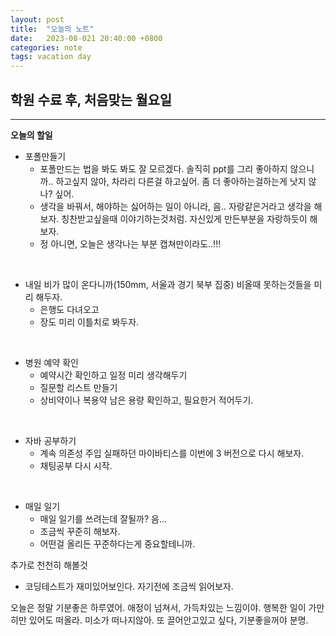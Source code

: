 ```yaml
---
layout: post
title:  "오늘의 노트"
date:   2023-08-021 20:40:00 +0800
categories: note
tags: vacation day
---
```

## 학원 수료 후, 처음맞는 월요일
___
**오늘의 할일**
<br>

- 포폴만들기
    - 포폴만드는 법을 봐도 봐도 잘 모르겠다. 
    솔직히 ppt를 그리 좋아하지 않으니까.. 하고싶지 않아, 차라리 다른걸 하고싶어. 좀 더 좋아하는걸하는게 낫지 않나? 싶어.
    - 생각을 바꿔서, 해야하는 싫어하는 일이 아니라, 음..
    자랑같은거라고 생각을 해보자.
    칭찬받고싶을때 이야기하는것처럼. 자신있게 만든부분을 자랑하듯이 해보자.
    - 정 아니면, 오늘은 생각나는 부분 캡쳐만이라도..!!!
<br>

- 내일 비가 많이 온다니까(150mm, 서울과 경기 북부 집중) 비올때 못하는것들을 미리 해두자.
    - 은행도 다녀오고
    - 장도 미리 이틀치로 봐두자.
<br>

- 병원 예약 확인
    - 예약시간 확인하고 일정 미리 생각해두기
    - 질문할 리스트 만들기
    - 상비약이나 복용약 남은 용량 확인하고, 필요한거 적어두기.
<br>

- 자바 공부하기
    - 계속 의존성 주입 실패하던 마이바티스를 이번에 3 버전으로 다시 해보자.
    - 채팅공부 다시 시작.
<br>

- 매일 일기
    - 매일 일기를 쓰려는데 잘될까? 음...
    - 조금씩 꾸준히 해보자.
    - 어떤걸 올리든 꾸준하다는게 중요할테니까.

추가로 천천히 해볼것
* 코딩테스트가 재미있어보인다. 자기전에 조금씩 읽어보자.

오늘은 정말 기분좋은 하루였어. 애정이 넘쳐서, 가득차있는 느낌이야. 
행복한 일이 가만히만 있어도 떠올라. 미소가 떠나지않아.
또 끌어안고있고 싶다, 기분좋을꺼야 분명.